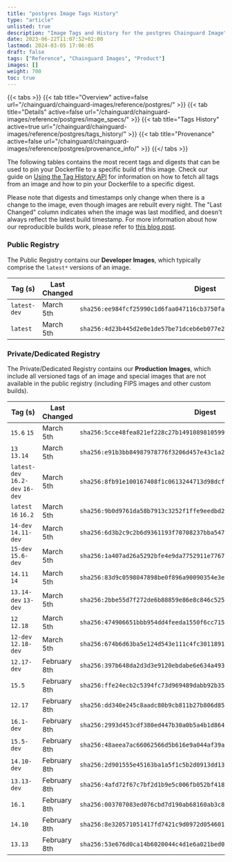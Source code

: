 ```yaml
---
title: "postgres Image Tags History"
type: "article"
unlisted: true
description: "Image Tags and History for the postgres Chainguard Image"
date: 2023-06-22T11:07:52+02:00
lastmod: 2024-03-05 17:06:05
draft: false
tags: ["Reference", "Chainguard Images", "Product"]
images: []
weight: 700
toc: true
---
```


{{< tabs >}}
{{< tab title="Overview" active=false url="/chainguard/chainguard-images/reference/postgres/" >}}
{{< tab title="Details" active=false url="/chainguard/chainguard-images/reference/postgres/image_specs/" >}}
{{< tab title="Tags History" active=true url="/chainguard/chainguard-images/reference/postgres/tags_history/" >}}
{{< tab title="Provenance" active=false url="/chainguard/chainguard-images/reference/postgres/provenance_info/" >}}
{{</ tabs >}}

The following tables contains the most recent tags and digests that can be used to pin your Dockerfile to a specific build of this image. Check our guide on [Using the Tag History API](/chainguard/chainguard-images/using-the-tag-history-api/) for information on how to fetch all tags from an image and how to pin your Dockerfile to a specific digest.

Please note that digests and timestamps only change when there is a change to the image, even though images are rebuilt every night. The "Last Changed" column indicates when the image was last modified, and doesn't always reflect the latest build timestamp. For more information about how our reproducible builds work, please refer to [this blog post](https://www.chainguard.dev/unchained/reproducing-chainguards-reproducible-image-builds).

### Public Registry
The Public Registry contains our **Developer Images**, which typically comprise the `latest*` versions of an image.

| Tag (s)       | Last Changed | Digest                                                                    |
|---------------|--------------|---------------------------------------------------------------------------|
|  `latest-dev` | March 5th    | `sha256:ee984fcf25990c1d6faa047116cb3750fae4d4274f9a9c914ba3288ea635fa16` |
|  `latest`     | March 5th    | `sha256:4d23b445d2e0e1de57be71dceb6eb077e2dab8d20acfc378322254eede93baa7` |


### Private/Dedicated Registry
The Private/Dedicated Registry contains our **Production Images**, which include all versioned tags of an image and special images that are not available in the public registry (including FIPS images and other custom builds).

| Tag (s)                           | Last Changed | Digest                                                                    |
|-----------------------------------|--------------|---------------------------------------------------------------------------|
|  `15.6` `15`                      | March 5th    | `sha256:5cce48fea821ef228c27b149108981059963bf2205b50fbe4539cb5401601827` |
|  `13` `13.14`                     | March 5th    | `sha256:e91b3bb84987978776f3206d457e43c1a24c025cdda35fb5898c9b31b4f0d425` |
|  `latest-dev` `16.2-dev` `16-dev` | March 5th    | `sha256:8fb91e100167408f1c0613244713d98dcff9549f3657658cd6b8ce429b23852c` |
|  `latest` `16` `16.2`             | March 5th    | `sha256:9b0d9761da58b7913c3252f1ffe9eedbd2cd268c6caf2526f8e53cef8052470a` |
|  `14-dev` `14.11-dev`             | March 5th    | `sha256:6d3b2c9c2b6d9361193f70708237bba547def5386f827629240e9b6d61e98518` |
|  `15-dev` `15.6-dev`              | March 5th    | `sha256:1a407ad26a5292bfe4e9da7752911e776706c9bc709167875c9acb45e273cb2c` |
|  `14.11` `14`                     | March 5th    | `sha256:83d9c0598047898be0f896a90090354e3e9a4a86caa554d824a38ef306db8dc0` |
|  `13.14-dev` `13-dev`             | March 5th    | `sha256:2bbe55d7f272de6b88859e86e8c846c5255d70e330223420a9e9a56cf88f25d6` |
|  `12` `12.18`                     | March 5th    | `sha256:474906651bbb954dd4feeda1550f6cc7152a9e9574a9afc92109012f3f5490f5` |
|  `12-dev` `12.18-dev`             | March 5th    | `sha256:674b6d63ba5e124d543e111c4fc3011891b8914d837ee52c9d41519d0e875300` |
|  `12.17-dev`                      | February 8th | `sha256:397b648da2d3d3e9120ebdabe6e634a493769b70b763e1719210d9b990286206` |
|  `15.5`                           | February 8th | `sha256:ffe24ecb2c5394fc73d969489dabb92b3535db10dffa223b2ef1837bd31f29c9` |
|  `12.17`                          | February 8th | `sha256:dd340e245c8aadc80b9cb811b27b806d8520c6037df853ef35a9169d3bae0353` |
|  `16.1-dev`                       | February 8th | `sha256:2993d453cdf380ed447b30a0b5a4b1d864912576ade936e78538b6703bf38db0` |
|  `15.5-dev`                       | February 8th | `sha256:48aeea7ac66062566d5b616e9a044af39aa9dd788f427992e624e6be36fb1052` |
|  `14.10-dev`                      | February 8th | `sha256:2d901555e45163ba1a5f1c5b2d0913dd13ee657afccb7c8bbbfb3974885923e3` |
|  `13.13-dev`                      | February 8th | `sha256:4afd72f67c7bf2d1b9e5c006fb052bf4184386fbad45dbdf449ae3ed03fe9673` |
|  `16.1`                           | February 8th | `sha256:003707083ed076cbd7d190ab68160ab3c80b5d1369caaa1d344b3e42fc171d70` |
|  `14.10`                          | February 8th | `sha256:8e320571051417fd7421c9d0972d0546017eb0b3db7c5359182d717fdb0823e9` |
|  `13.13`                          | February 8th | `sha256:53e676d0ca14b6020044c4d1e6a021bed0748883f03315e7d17c89c675df513f` |

